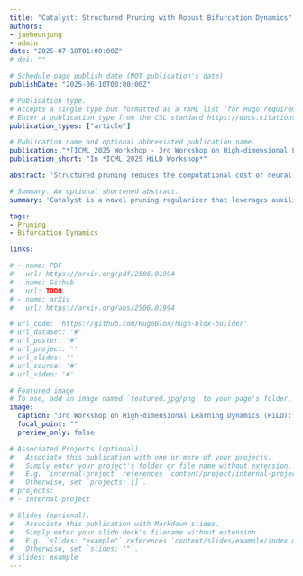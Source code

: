 ```yaml
---
title: "Catalyst: Structured Pruning with Robust Bifurcation Dynamics"
authors:
- jaeheunjung
- admin
date: "2025-07-18T01:00:00Z"
# doi: ""

# Schedule page publish date (NOT publication's date).
publishDate: "2025-06-10T00:00:00Z"

# Publication type.
# Accepts a single type but formatted as a YAML list (for Hugo requirements).
# Enter a publication type from the CSL standard https://docs.citationstyles.org/en/stable/specification.html#appendix-iii-types
publication_types: ["article"]

# Publication name and optional abbreviated publication name.
publication: "*[ICML 2025 Workshop - 3rd Workshop on High-dimensional Learning Dynamics (HiLD)](https://icml.cc/virtual/2025/workshop/39953)*"
publication_short: "In *ICML 2025 HiLD Workshop*"

abstract: 'Structured pruning reduces the computational cost of neural networks by removing filters, but conventional regularizers such as L1 or Group Lasso exhibit strong magnitude bias and unstable decision boundaries, suggesting suboptimal pruning dynamics. In this work, we revisit pruning through the lens of optimization, geometry and learning dynamics. We first characterize the precise algebraic conditions under which pruning preserves model outputs, then use this insight to design Catalyst, a novel regularizer defined in an extended parameter space with auxiliary variables. Catalyst reshapes the loss landscape to promote emergent bifurcation dynamics between filters to be pruned or preserved, ensuring magnitude-invariant, fair, and robust pruning decisions. Our formulation highlights how high-dimensional learning dynamics can be achieved via a well-founded regularizer for pruning. Empirically, the Catalyst pruning algorithm consistently outperforms standard approaches, demonstrating both its theoretical soundness and practical effectiveness.'

# Summary. An optional shortened abstract.
summary: 'Catalyst is a novel pruning regularizer that leverages auxiliary variables and optimization geometry to induce emergent bifurcation dynamics, enabling fair, magnitude-invariant, and robust filter pruning that consistently outperforms conventional methods both theoretically and empirically.'

tags:
- Pruning
- Bifurcation Dynamics

links:

# - name: PDF
#   url: https://arxiv.org/pdf/2506.01994
# - name: Github
#   url: TODO
# - name: arXiv
#   url: https://arxiv.org/abs/2506.01994

# url_code: 'https://github.com/HugoBlox/hugo-blox-builder'
# url_dataset: '#'
# url_poster: '#'
# url_project: ''
# url_slides: ''
# url_source: '#'
# url_video: '#'

# Featured image
# To use, add an image named `featured.jpg/png` to your page's folder. 
image:
  caption: "3rd Workshop on High-dimensional Learning Dynamics (HiLD): **[Website](https://sites.google.com/view/hidimlearning/home)**"
  focal_point: ""
  preview_only: false

# Associated Projects (optional).
#   Associate this publication with one or more of your projects.
#   Simply enter your project's folder or file name without extension.
#   E.g. `internal-project` references `content/project/internal-project/index.md`.
#   Otherwise, set `projects: []`.
# projects:
# - internal-project

# Slides (optional).
#   Associate this publication with Markdown slides.
#   Simply enter your slide deck's filename without extension.
#   E.g. `slides: "example"` references `content/slides/example/index.md`.
#   Otherwise, set `slides: ""`.
# slides: example
---
```


<!-- {{% callout note %}}
Create your slides in Markdown - click the *Slides* button to check out the example.
{{% /callout %}} -->

<!-- Add the publication's **full text** or **supplementary notes** here. You can use rich formatting such as including [code, math, and images](https://docs.hugoblox.com/content/writing-markdown-latex/). -->
